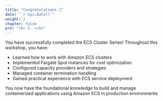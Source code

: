 ```yaml
---
title: "Congratulations 🎉"
date: "`r Sys.Date()`"
weight: 2
chapter: false
pre: "<b> 2. </b>"
---
```



You have successfully completed the ECS Cluster Series! Throughout this workshop, you have:

- Learned how to work with Amazon ECS clusters
- Implemented Fargate Spot instances for cost optimization
- Configured capacity providers and strategies
- Managed container termination handling
- Gained practical experience with ECS service deployment

You now have the foundational knowledge to build and manage containerized applications using Amazon ECS in production environments
